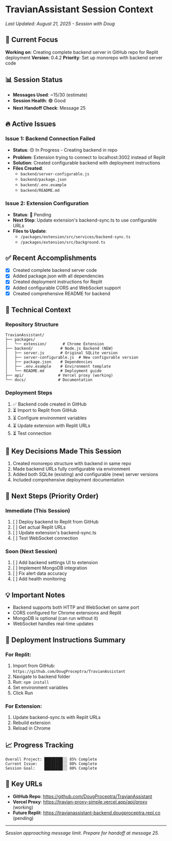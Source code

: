# TravianAssistant Session Context
*Last Updated: August 21, 2025 - Session with Doug*

## 🎯 Current Focus
**Working on**: Creating complete backend server in GitHub repo for Replit deployment
**Version**: 0.4.2
**Priority**: Set up monorepo with backend server code

## 📊 Session Status
- **Messages Used**: ~15/30 (estimate)
- **Session Health**: 🟢 Good
- **Next Handoff Check**: Message 25

## 🔥 Active Issues

### Issue 1: Backend Connection Failed
- **Status**: 🟡 In Progress - Creating backend in repo
- **Problem**: Extension trying to connect to localhost:3002 instead of Replit
- **Solution**: Created configurable backend with deployment instructions
- **Files Created**:
  - `backend/server-configurable.js`
  - `backend/package.json`
  - `backend/.env.example`
  - `backend/README.md`

### Issue 2: Extension Configuration
- **Status**: 🔴 Pending
- **Next Step**: Update extension's backend-sync.ts to use configurable URLs
- **Files to Update**:
  - `/packages/extension/src/services/backend-sync.ts`
  - `/packages/extension/src/background.ts`

## ✅ Recent Accomplishments
- [x] Created complete backend server code
- [x] Added package.json with all dependencies
- [x] Created deployment instructions for Replit
- [x] Added configurable CORS and WebSocket support
- [x] Created comprehensive README for backend

## 🔧 Technical Context

### Repository Structure
```
TravianAssistant/
├── packages/
│   └── extension/       # Chrome Extension
├── backend/            # Node.js Backend (NEW)
│   ├── server.js       # Original SQLite version
│   ├── server-configurable.js  # New configurable version
│   ├── package.json    # Dependencies
│   ├── .env.example    # Environment template
│   └── README.md       # Deployment guide
├── api/               # Vercel proxy (working)
└── docs/              # Documentation
```

### Deployment Steps
1. ✅ Backend code created in GitHub
2. ⏳ Import to Replit from GitHub
3. ⏳ Configure environment variables
4. ⏳ Update extension with Replit URLs
5. ⏳ Test connection

## 📝 Key Decisions Made This Session
1. Created monorepo structure with backend in same repo
2. Made backend URLs fully configurable via environment
3. Added both SQLite (existing) and configurable (new) server versions
4. Included comprehensive deployment documentation

## 🚀 Next Steps (Priority Order)

### Immediate (This Session)
1. [ ] Deploy backend to Replit from GitHub
2. [ ] Get actual Replit URLs
3. [ ] Update extension's backend-sync.ts
4. [ ] Test WebSocket connection

### Soon (Next Session)
1. [ ] Add backend settings UI to extension
2. [ ] Implement MongoDB integration
3. [ ] Fix alert data accuracy
4. [ ] Add health monitoring

## 💡 Important Notes
- Backend supports both HTTP and WebSocket on same port
- CORS configured for Chrome extensions and Replit
- MongoDB is optional (can run without it)
- WebSocket handles real-time updates

## 🔄 Deployment Instructions Summary

### For Replit:
1. Import from GitHub: `https://github.com/DougProceptra/TravianAssistant`
2. Navigate to backend folder
3. Run: `npm install`
4. Set environment variables
5. Click Run

### For Extension:
1. Update backend-sync.ts with Replit URLs
2. Rebuild extension
3. Reload in Chrome

## 📈 Progress Tracking
```
Overall Project: ████████░░ 85% Complete
Current Issue:   ████████░░ 80% Complete
Session Goal:    ████████░░ 80% Complete
```

## 🔗 Key URLs
- **GitHub Repo**: https://github.com/DougProceptra/TravianAssistant
- **Vercel Proxy**: https://travian-proxy-simple.vercel.app/api/proxy (working)
- **Future Replit**: https://travianassistant-backend.dougproceptra.repl.co (pending)

---
*Session approaching message limit. Prepare for handoff at message 25.*